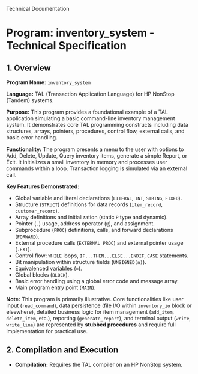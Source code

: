 
 Technical Documentation
# Program: inventory_system - Technical Specification

## 1. Overview

**Program Name:** `inventory_system`

**Language:** TAL (Transaction Application Language) for HP NonStop (Tandem) systems.

**Purpose:** This program provides a foundational example of a TAL application simulating a basic command-line inventory management system. It demonstrates core TAL programming constructs including data structures, arrays, pointers, procedures, control flow, external calls, and basic error handling.

**Functionality:** The program presents a menu to the user with options to Add, Delete, Update, Query inventory items, generate a simple Report, or Exit. It initializes a small inventory in memory and processes user commands within a loop. Transaction logging is simulated via an external call.

**Key Features Demonstrated:**
*   Global variable and literal declarations (`LITERAL`, `INT`, `STRING`, `FIXED`).
*   Structure (`STRUCT`) definitions for data records (`item_record`, `customer_record`).
*   Array definitions and initialization (static `P` type and dynamic).
*   Pointer (`.`) usage, address operator (`@`), and assignment.
*   Subprocedure (`PROC`) definitions, calls, and forward declarations (`FORWARD`).
*   External procedure calls (`EXTERNAL PROC`) and external pointer usage (`.EXT`).
*   Control flow: `WHILE` loops, `IF...THEN...ELSE...ENDIF`, `CASE` statements.
*   Bit manipulation within structure fields (`UNSIGNED(n)`).
*   Equivalenced variables (`=`).
*   Global blocks (`BLOCK`).
*   Basic error handling using a global error code and message array.
*   Main program entry point (`MAIN`).

**Note:** This program is primarily illustrative. Core functionalities like user input (`read_command`), data persistence (file I/O within `inventory_io` block or elsewhere), detailed business logic for item management (`add_item`, `delete_item`, etc.), reporting (`generate_report`), and terminal output (`write`, `write_line`) are represented by **stubbed procedures** and require full implementation for practical use.

## 2. Compilation and Execution

*   **Compilation:** Requires the TAL compiler on an HP NonStop system.
